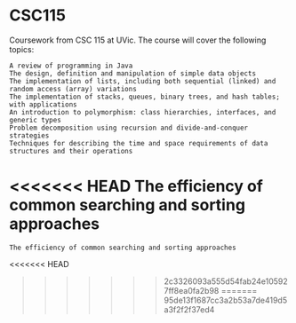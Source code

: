 # CSC115
Coursework from CSC 115  at UVic.
The course will cover the following topics:

    A review of programming in Java
    The design, definition and manipulation of simple data objects
    The implementation of lists, including both sequential (linked) and random access (array) variations
    The implementation of stacks, queues, binary trees, and hash tables; with applications
    An introduction to polymorphism: class hierarchies, interfaces, and generic types
    Problem decomposition using recursion and divide-and-conquer strategies
    Techniques for describing the time and space requirements of data structures and their operations
<<<<<<< HEAD
    The efficiency of common searching and sorting approaches
=======
    The efficiency of common searching and sorting approaches

<<<<<<< HEAD

>>>>>>> 2c3326093a555d54fab24e105927ff8ea0fa2b98
=======
>>>>>>> 95de13f1687cc3a2b53a7de419d5a3f2f2f37ed4
